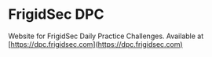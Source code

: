 # FrigidSec DPC
Website for FrigidSec Daily Practice Challenges. Available at [https://dpc.frigidsec.com](https://dpc.frigidsec.com)
